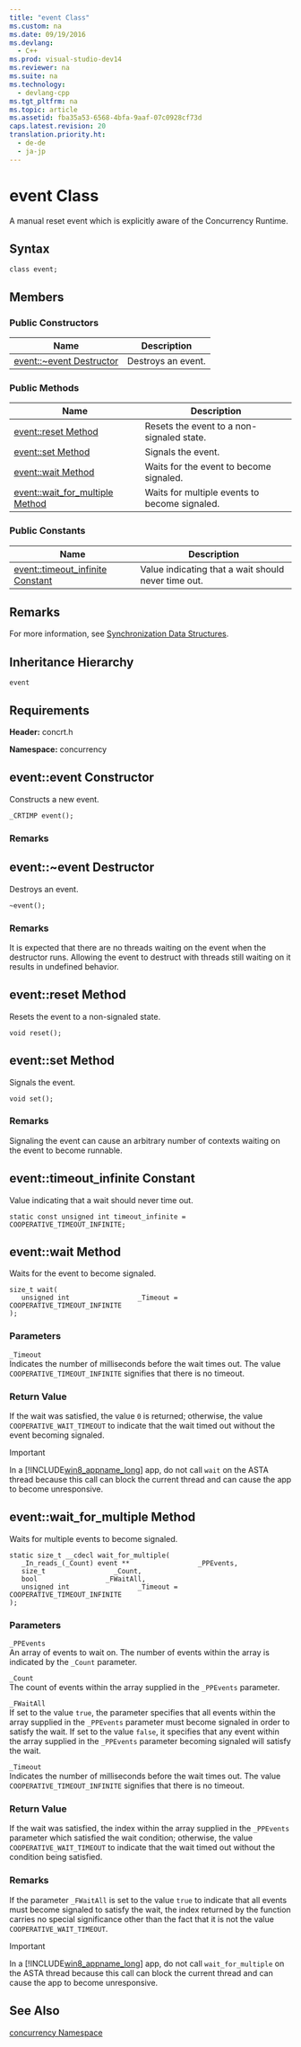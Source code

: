 ```yaml
---
title: "event Class"
ms.custom: na
ms.date: 09/19/2016
ms.devlang: 
  - C++
ms.prod: visual-studio-dev14
ms.reviewer: na
ms.suite: na
ms.technology: 
  - devlang-cpp
ms.tgt_pltfrm: na
ms.topic: article
ms.assetid: fba35a53-6568-4bfa-9aaf-07c0928cf73d
caps.latest.revision: 20
translation.priority.ht: 
  - de-de
  - ja-jp
---
```

# event Class
A manual reset event which is explicitly aware of the Concurrency Runtime.  
  
## Syntax  
  
```  
class event;  
```  
  
## Members  
  
### Public Constructors  
  
|Name|Description|  
|----------|-----------------|  
|[event::~event Destructor](#event___dtorevent_destructor)|Destroys an event.|  
  
### Public Methods  
  
|Name|Description|  
|----------|-----------------|  
|[event::reset Method](#event__reset_method)|Resets the event to a non-signaled state.|  
|[event::set Method](#event__set_method)|Signals the event.|  
|[event::wait Method](#event__wait_method)|Waits for the event to become signaled.|  
|[event::wait_for_multiple Method](#event__wait_for_multiple_method)|Waits for multiple events to become signaled.|  
  
### Public Constants  
  
|Name|Description|  
|----------|-----------------|  
|[event::timeout_infinite Constant](#event__timeout_infinite_constant)|Value indicating that a wait should never time out.|  
  
## Remarks  
 For more information, see                 [Synchronization Data Structures](../vs140/Synchronization-Data-Structures.md).  
  
## Inheritance Hierarchy  
 `event`  
  
## Requirements  
 **Header:** concrt.h  
  
 **Namespace:** concurrency  
  
##  <a name="event__event_constructor"></a>  event::event Constructor  
 Constructs a new event.  
  
```  
_CRTIMP event();  
```  
  
### Remarks  
  
##  <a name="event___dtorevent_destructor"></a>  event::~event Destructor  
 Destroys an event.  
  
```  
~event();  
```  
  
### Remarks  
 It is expected that there are no threads waiting on the event when the destructor runs. Allowing the event to destruct with threads still waiting on it results in undefined behavior.  
  
##  <a name="event__reset_method"></a>  event::reset Method  
 Resets the event to a non-signaled state.  
  
```  
void reset();  
```  
  
##  <a name="event__set_method"></a>  event::set Method  
 Signals the event.  
  
```  
void set();  
```  
  
### Remarks  
 Signaling the event can cause an arbitrary number of contexts waiting on the event to become runnable.  
  
##  <a name="event__timeout_infinite_constant"></a>  event::timeout_infinite Constant  
 Value indicating that a wait should never time out.  
  
```  
static const unsigned int timeout_infinite = COOPERATIVE_TIMEOUT_INFINITE;  
```  
  
##  <a name="event__wait_method"></a>  event::wait Method  
 Waits for the event to become signaled.  
  
```  
size_t wait(  
   unsigned int                 _Timeout = COOPERATIVE_TIMEOUT_INFINITE  
);  
```  
  
### Parameters  
 `_Timeout`  
 Indicates the number of milliseconds before the wait times out. The value                                 `COOPERATIVE_TIMEOUT_INFINITE` signifies that there is no timeout.  
  
### Return Value  
 If the wait was satisfied, the value                         `0` is returned; otherwise, the value                         `COOPERATIVE_WAIT_TIMEOUT` to indicate that the wait timed out without the event becoming signaled.  
  
> [!IMPORTANT]
>  In a                             [!INCLUDE[win8_appname_long](../vs140/includes/win8_appname_long_md.md)] app, do not call                             `wait` on the ASTA thread because this call can block the current thread and can cause the app to become unresponsive.  
  
##  <a name="event__wait_for_multiple_method"></a>  event::wait_for_multiple Method  
 Waits for multiple events to become signaled.  
  
```  
static size_t __cdecl wait_for_multiple(  
   _In_reads_(_Count) event **                 _PPEvents,  
   size_t                 _Count,  
   bool                 _FWaitAll,  
   unsigned int                 _Timeout = COOPERATIVE_TIMEOUT_INFINITE  
);  
```  
  
### Parameters  
 `_PPEvents`  
 An array of events to wait on. The number of events within the array is indicated by the                                 `_Count` parameter.  
  
 `_Count`  
 The count of events within the array supplied in the                                 `_PPEvents` parameter.  
  
 `_FWaitAll`  
 If set to the value                                 `true`, the parameter specifies that all events within the array supplied in the                                 `_PPEvents` parameter must become signaled in order to satisfy the wait. If set to the value                                 `false`, it specifies that any event within the array supplied in the                                 `_PPEvents` parameter becoming signaled will satisfy the wait.  
  
 `_Timeout`  
 Indicates the number of milliseconds before the wait times out. The value                                 `COOPERATIVE_TIMEOUT_INFINITE` signifies that there is no timeout.  
  
### Return Value  
 If the wait was satisfied, the index within the array supplied in the                         `_PPEvents` parameter which satisfied the wait condition; otherwise, the value                         `COOPERATIVE_WAIT_TIMEOUT` to indicate that the wait timed out without the condition being satisfied.  
  
### Remarks  
 If the parameter                         `_FWaitAll` is set to the value                         `true` to indicate that all events must become signaled to satisfy the wait, the index returned by the function carries no special significance other than the fact that it is not the value                         `COOPERATIVE_WAIT_TIMEOUT`.  
  
> [!IMPORTANT]
>  In a                             [!INCLUDE[win8_appname_long](../vs140/includes/win8_appname_long_md.md)] app, do not call                             `wait_for_multiple` on the ASTA thread because this call can block the current thread and can cause the app to become unresponsive.  
  
## See Also  
 [concurrency Namespace](../vs140/concurrency-Namespace.md)
